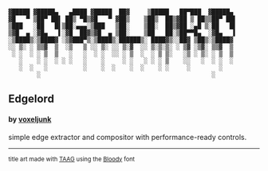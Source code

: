 ```

▓█████ ▓█████▄   ▄████ ▓█████  ██▓     ▒█████   ██▀███  ▓█████▄ 
▓█   ▀ ▒██▀ ██▌ ██▒ ▀█▒▓█   ▀ ▓██▒    ▒██▒  ██▒▓██ ▒ ██▒▒██▀ ██▌
▒███   ░██   █▌▒██░▄▄▄░▒███   ▒██░    ▒██░  ██▒▓██ ░▄█ ▒░██   █▌
▒▓█  ▄ ░▓█▄   ▌░▓█  ██▓▒▓█  ▄ ▒██░    ▒██   ██░▒██▀▀█▄  ░▓█▄   ▌
░▒████▒░▒████▓ ░▒▓███▀▒░▒████▒░██████▒░ ████▓▒░░██▓ ▒██▒░▒████▓ 
░░ ▒░ ░ ▒▒▓  ▒  ░▒   ▒ ░░ ▒░ ░░ ▒░▓  ░░ ▒░▒░▒░ ░ ▒▓ ░▒▓░ ▒▒▓  ▒ 
 ░ ░  ░ ░ ▒  ▒   ░   ░  ░ ░  ░░ ░ ▒  ░  ░ ▒ ▒░   ░▒ ░ ▒░ ░ ▒  ▒ 
   ░    ░ ░  ░ ░ ░   ░    ░     ░ ░   ░ ░ ░ ▒    ░░   ░  ░ ░  ░ 
   ░  ░   ░          ░    ░  ░    ░  ░    ░ ░     ░        ░    
        ░                                                ░      
```

## Edgelord
#### by [voxeljunk](https://linktr.ee/voxeljunk)
simple edge extractor and compositor with performance-ready controls.

---
<sub>title art made with [TAAG](https://patorjk.com/software/taag/) using the [Bloody](https://patorjk.com/software/taag/#p=author&f=Bloody&t=EDGELORD) font</sub>
